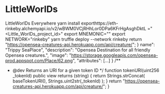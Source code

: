 # LittleWorlDs
LittleWorlDs Everywhere
yarn install
exporthttps://eth-rinkeby.alchemyapi.io/v2/wBWM0VCjRHhLor0DPa6KFrHgAsghDktL ="<Little_WorlDs_project_id>"
export MNEMONIC="<metamask>"
export NETWORK="rinkeby"
yarn truffle deploy --network rinkeby
return "https://opensea-creatures-api.herokuapp.com/api/creature/";
  }
name": "Trippy SeaPlace",
  "description": "Opensea Destination for all friendly Opensea creatures.",
  "image": "https://storage.googleapis.com/opensea-prod.appspot.com/Place/62.png",
  "attributes": [...]
}
/**
   * @dev Returns an URI for a given token ID
   */
  function tokenURI(uint256 _tokenId) public view returns (string) {
    return Strings.strConcat(
        baseTokenURI(),
        Strings.uint2str(_tokenId)
    );
  }
return "https://opensea-creatures-api.herokuapp.com/api/creature/";
  }
